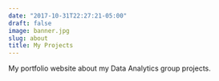 ```yaml
---
date: "2017-10-31T22:27:21-05:00"
draft: false
image: banner.jpg
slug: about
title: My Projects
---
```


My portfolio website about my Data Analytics group projects.